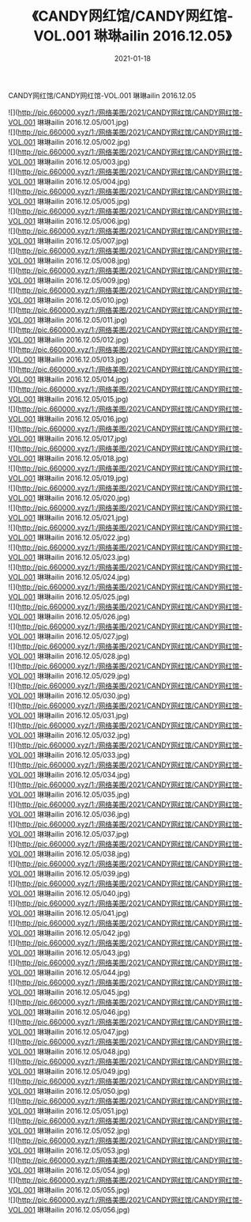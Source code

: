 ﻿---
layout: post
title:  《CANDY网红馆/CANDY网红馆-VOL.001 琳琳ailin 2016.12.05》
date:   2021-01-18
img: http://pic.660000.xyz/1:/网络美图/2021/CANDY网红馆/CANDY网红馆-VOL.001 琳琳ailin 2016.12.05/000.jpg
categories: [美女, 清纯, 唯美]
---

CANDY网红馆/CANDY网红馆-VOL.001 琳琳ailin 2016.12.05

 ![](http://pic.660000.xyz/1:/网络美图/2021/CANDY网红馆/CANDY网红馆-VOL.001 琳琳ailin 2016.12.05/001.jpg) <br>![](http://pic.660000.xyz/1:/网络美图/2021/CANDY网红馆/CANDY网红馆-VOL.001 琳琳ailin 2016.12.05/002.jpg) <br>![](http://pic.660000.xyz/1:/网络美图/2021/CANDY网红馆/CANDY网红馆-VOL.001 琳琳ailin 2016.12.05/003.jpg) <br>![](http://pic.660000.xyz/1:/网络美图/2021/CANDY网红馆/CANDY网红馆-VOL.001 琳琳ailin 2016.12.05/004.jpg) <br>![](http://pic.660000.xyz/1:/网络美图/2021/CANDY网红馆/CANDY网红馆-VOL.001 琳琳ailin 2016.12.05/005.jpg) <br>![](http://pic.660000.xyz/1:/网络美图/2021/CANDY网红馆/CANDY网红馆-VOL.001 琳琳ailin 2016.12.05/006.jpg) <br>![](http://pic.660000.xyz/1:/网络美图/2021/CANDY网红馆/CANDY网红馆-VOL.001 琳琳ailin 2016.12.05/007.jpg) <br>![](http://pic.660000.xyz/1:/网络美图/2021/CANDY网红馆/CANDY网红馆-VOL.001 琳琳ailin 2016.12.05/008.jpg) <br>![](http://pic.660000.xyz/1:/网络美图/2021/CANDY网红馆/CANDY网红馆-VOL.001 琳琳ailin 2016.12.05/009.jpg) <br>![](http://pic.660000.xyz/1:/网络美图/2021/CANDY网红馆/CANDY网红馆-VOL.001 琳琳ailin 2016.12.05/010.jpg) <br>![](http://pic.660000.xyz/1:/网络美图/2021/CANDY网红馆/CANDY网红馆-VOL.001 琳琳ailin 2016.12.05/011.jpg) <br>![](http://pic.660000.xyz/1:/网络美图/2021/CANDY网红馆/CANDY网红馆-VOL.001 琳琳ailin 2016.12.05/012.jpg) <br>![](http://pic.660000.xyz/1:/网络美图/2021/CANDY网红馆/CANDY网红馆-VOL.001 琳琳ailin 2016.12.05/013.jpg) <br>![](http://pic.660000.xyz/1:/网络美图/2021/CANDY网红馆/CANDY网红馆-VOL.001 琳琳ailin 2016.12.05/014.jpg) <br>![](http://pic.660000.xyz/1:/网络美图/2021/CANDY网红馆/CANDY网红馆-VOL.001 琳琳ailin 2016.12.05/015.jpg) <br>![](http://pic.660000.xyz/1:/网络美图/2021/CANDY网红馆/CANDY网红馆-VOL.001 琳琳ailin 2016.12.05/016.jpg) <br>![](http://pic.660000.xyz/1:/网络美图/2021/CANDY网红馆/CANDY网红馆-VOL.001 琳琳ailin 2016.12.05/017.jpg) <br>![](http://pic.660000.xyz/1:/网络美图/2021/CANDY网红馆/CANDY网红馆-VOL.001 琳琳ailin 2016.12.05/018.jpg) <br>![](http://pic.660000.xyz/1:/网络美图/2021/CANDY网红馆/CANDY网红馆-VOL.001 琳琳ailin 2016.12.05/019.jpg) <br>![](http://pic.660000.xyz/1:/网络美图/2021/CANDY网红馆/CANDY网红馆-VOL.001 琳琳ailin 2016.12.05/020.jpg) <br>![](http://pic.660000.xyz/1:/网络美图/2021/CANDY网红馆/CANDY网红馆-VOL.001 琳琳ailin 2016.12.05/021.jpg) <br>![](http://pic.660000.xyz/1:/网络美图/2021/CANDY网红馆/CANDY网红馆-VOL.001 琳琳ailin 2016.12.05/022.jpg) <br>![](http://pic.660000.xyz/1:/网络美图/2021/CANDY网红馆/CANDY网红馆-VOL.001 琳琳ailin 2016.12.05/023.jpg) <br>![](http://pic.660000.xyz/1:/网络美图/2021/CANDY网红馆/CANDY网红馆-VOL.001 琳琳ailin 2016.12.05/024.jpg) <br>![](http://pic.660000.xyz/1:/网络美图/2021/CANDY网红馆/CANDY网红馆-VOL.001 琳琳ailin 2016.12.05/025.jpg) <br>![](http://pic.660000.xyz/1:/网络美图/2021/CANDY网红馆/CANDY网红馆-VOL.001 琳琳ailin 2016.12.05/026.jpg) <br>![](http://pic.660000.xyz/1:/网络美图/2021/CANDY网红馆/CANDY网红馆-VOL.001 琳琳ailin 2016.12.05/027.jpg) <br>![](http://pic.660000.xyz/1:/网络美图/2021/CANDY网红馆/CANDY网红馆-VOL.001 琳琳ailin 2016.12.05/028.jpg) <br>![](http://pic.660000.xyz/1:/网络美图/2021/CANDY网红馆/CANDY网红馆-VOL.001 琳琳ailin 2016.12.05/029.jpg) <br>![](http://pic.660000.xyz/1:/网络美图/2021/CANDY网红馆/CANDY网红馆-VOL.001 琳琳ailin 2016.12.05/030.jpg) <br>![](http://pic.660000.xyz/1:/网络美图/2021/CANDY网红馆/CANDY网红馆-VOL.001 琳琳ailin 2016.12.05/031.jpg) <br>![](http://pic.660000.xyz/1:/网络美图/2021/CANDY网红馆/CANDY网红馆-VOL.001 琳琳ailin 2016.12.05/032.jpg) <br>![](http://pic.660000.xyz/1:/网络美图/2021/CANDY网红馆/CANDY网红馆-VOL.001 琳琳ailin 2016.12.05/033.jpg) <br>![](http://pic.660000.xyz/1:/网络美图/2021/CANDY网红馆/CANDY网红馆-VOL.001 琳琳ailin 2016.12.05/034.jpg) <br>![](http://pic.660000.xyz/1:/网络美图/2021/CANDY网红馆/CANDY网红馆-VOL.001 琳琳ailin 2016.12.05/035.jpg) <br>![](http://pic.660000.xyz/1:/网络美图/2021/CANDY网红馆/CANDY网红馆-VOL.001 琳琳ailin 2016.12.05/036.jpg) <br>![](http://pic.660000.xyz/1:/网络美图/2021/CANDY网红馆/CANDY网红馆-VOL.001 琳琳ailin 2016.12.05/037.jpg) <br>![](http://pic.660000.xyz/1:/网络美图/2021/CANDY网红馆/CANDY网红馆-VOL.001 琳琳ailin 2016.12.05/038.jpg) <br>![](http://pic.660000.xyz/1:/网络美图/2021/CANDY网红馆/CANDY网红馆-VOL.001 琳琳ailin 2016.12.05/039.jpg) <br>![](http://pic.660000.xyz/1:/网络美图/2021/CANDY网红馆/CANDY网红馆-VOL.001 琳琳ailin 2016.12.05/040.jpg) <br>![](http://pic.660000.xyz/1:/网络美图/2021/CANDY网红馆/CANDY网红馆-VOL.001 琳琳ailin 2016.12.05/041.jpg) <br>![](http://pic.660000.xyz/1:/网络美图/2021/CANDY网红馆/CANDY网红馆-VOL.001 琳琳ailin 2016.12.05/042.jpg) <br>![](http://pic.660000.xyz/1:/网络美图/2021/CANDY网红馆/CANDY网红馆-VOL.001 琳琳ailin 2016.12.05/043.jpg) <br>![](http://pic.660000.xyz/1:/网络美图/2021/CANDY网红馆/CANDY网红馆-VOL.001 琳琳ailin 2016.12.05/044.jpg) <br>![](http://pic.660000.xyz/1:/网络美图/2021/CANDY网红馆/CANDY网红馆-VOL.001 琳琳ailin 2016.12.05/045.jpg) <br>![](http://pic.660000.xyz/1:/网络美图/2021/CANDY网红馆/CANDY网红馆-VOL.001 琳琳ailin 2016.12.05/046.jpg) <br>![](http://pic.660000.xyz/1:/网络美图/2021/CANDY网红馆/CANDY网红馆-VOL.001 琳琳ailin 2016.12.05/047.jpg) <br>![](http://pic.660000.xyz/1:/网络美图/2021/CANDY网红馆/CANDY网红馆-VOL.001 琳琳ailin 2016.12.05/048.jpg) <br>![](http://pic.660000.xyz/1:/网络美图/2021/CANDY网红馆/CANDY网红馆-VOL.001 琳琳ailin 2016.12.05/049.jpg) <br>![](http://pic.660000.xyz/1:/网络美图/2021/CANDY网红馆/CANDY网红馆-VOL.001 琳琳ailin 2016.12.05/050.jpg) <br>![](http://pic.660000.xyz/1:/网络美图/2021/CANDY网红馆/CANDY网红馆-VOL.001 琳琳ailin 2016.12.05/051.jpg) <br>![](http://pic.660000.xyz/1:/网络美图/2021/CANDY网红馆/CANDY网红馆-VOL.001 琳琳ailin 2016.12.05/052.jpg) <br>![](http://pic.660000.xyz/1:/网络美图/2021/CANDY网红馆/CANDY网红馆-VOL.001 琳琳ailin 2016.12.05/053.jpg) <br>![](http://pic.660000.xyz/1:/网络美图/2021/CANDY网红馆/CANDY网红馆-VOL.001 琳琳ailin 2016.12.05/054.jpg) <br>![](http://pic.660000.xyz/1:/网络美图/2021/CANDY网红馆/CANDY网红馆-VOL.001 琳琳ailin 2016.12.05/055.jpg) <br>![](http://pic.660000.xyz/1:/网络美图/2021/CANDY网红馆/CANDY网红馆-VOL.001 琳琳ailin 2016.12.05/056.jpg) <br>